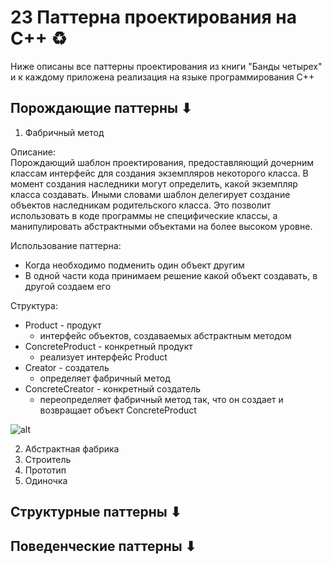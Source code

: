 # 23 Паттерна проектирования на С++ ♻

Ниже описаны все паттерны проектирования из книги "Банды четырех" и к каждому приложена реализация на языке программирования С++

## Порождающие паттерны ⬇

1. Фабричный метод  

Описание:  
Порождающий шаблон проектирования, предоставляющий дочерним  классам интерфейс для создания экземпляров некоторого класса. В момент создания наследники могут определить, какой экземпляр класса создавать. Иными словами шаблон делегирует создание объектов наследникам родительского класса. Это позволит использовать в коде программы не специфические классы, а манипулировать абстрактными объектами на более высоком уровне.

Использование паттерна:
- Когда необходимо подменить один объект другим
- В одной части кода принимаем решение какой объект создавать, в другой создаем его
  
Структура:  
- Product - продукт
  - интерфейс объектов, создаваемых абстрактным методом
- ConcreteProduct - конкретный продукт
  - реализует интерфейс Product
- Creator - создатель
  - определяет фабричный метод
- ConcreteCreator - конкретный создатель
  - переопределяет фабричный метод так, что он создает и возвращает объект ConcreteProduct
  
![alt](https://upload.wikimedia.org/wikipedia/ru/f/f0/FactoryMethodPattern.png)

2. Абстрактная фабрика  
3. Строитель  
4. Прототип  
5. Одиночка  

## Структурные паттерны ⬇

## Поведенческие паттерны ⬇

